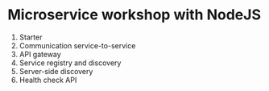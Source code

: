 # Microservice workshop with NodeJS

1. Starter
2. Communication service-to-service
3. API gateway
4. Service registry and discovery
5. Server-side discovery
6. Health check API
